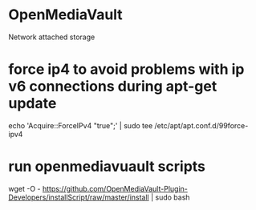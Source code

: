# OpenMediaVault
Network attached storage


# force ip4 to avoid problems with ip v6 connections during apt-get update
echo 'Acquire::ForceIPv4 "true";' | sudo tee /etc/apt/apt.conf.d/99force-ipv4

# run openmediavuault scripts
wget -O - https://github.com/OpenMediaVault-Plugin-Developers/installScript/raw/master/install | sudo bash
